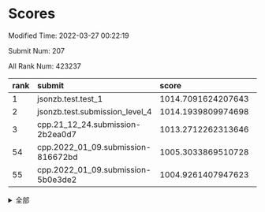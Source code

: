 # Scores

Modified Time: 2022-03-27 00:22:19

Submit Num: 207

All Rank Num: 423237

| rank |               submit               |       score        |       sigma        | pk_num |
| :--- | :--------------------------------- | :----------------- | :----------------- | :----- |
| 1    | jsonzb.test.test_1                 | 1014.7091624207643 | 0.8249153105652529 | 8176   |
| 2    | jsonzb.test.submission_level_4     | 1014.1939809974698 | 0.8194096513634216 | 8177   |
| 3    | cpp.21_12_24.submission-2b2ea0d7   | 1013.2712262313646 | 0.8202826854256063 | 8180   |
| 54   | cpp.2022_01_09.submission-816672bd | 1005.3033869510728 | 0.720518909504319  | 8181   |
| 55   | cpp.2022_01_09.submission-5b0e3de2 | 1004.9261407947623 | 0.7232096776054717 | 8176   |


<details>
<summary>全部</summary>

| rank |                 submit                 |       score        |       sigma        | pk_num |
| :--- | :------------------------------------- | :----------------- | :----------------- | :----- |
| 1    | jsonzb.test.test_1                     | 1014.7091624207643 | 0.8249153105652529 | 8176   |
| 2    | jsonzb.test.submission_level_4         | 1014.1939809974698 | 0.8194096513634216 | 8177   |
| 3    | cpp.21_12_24.submission-2b2ea0d7       | 1013.2712262313646 | 0.8202826854256063 | 8180   |
| 4    | gobigger.level_3.submission_level_3_30 | 1011.9829652912438 | 0.7926852964500597 | 8171   |
| 5    | gobigger.level_3.submission_level_3_21 | 1011.7207368607428 | 0.7693273526574319 | 8186   |
| 6    | gobigger.level_3.submission_level_3_2  | 1011.687911599893  | 0.7785690089817987 | 8175   |
| 7    | gobigger.level_3.submission_level_3_26 | 1011.6790780599732 | 0.7600759675227374 | 8176   |
| 8    | gobigger.level_3.submission_level_3_29 | 1011.334558998398  | 0.780346422478781  | 8179   |
| 9    | gobigger.level_3.submission_level_3_48 | 1011.2824327529994 | 0.801794721948567  | 8181   |
| 10   | gobigger.level_3.submission_level_3_19 | 1011.1950868129896 | 0.7783016491235714 | 8177   |
| 11   | gobigger.level_3.submission_level_3_6  | 1011.0833934446224 | 0.7837052747197888 | 8181   |
| 12   | gobigger.level_3.submission_level_3_39 | 1010.9074206963932 | 0.7646459965226712 | 8178   |
| 13   | gobigger.level_3.submission_level_3_31 | 1010.8394694281353 | 0.7667898462612962 | 8179   |
| 14   | gobigger.level_3.submission_level_3_5  | 1010.7261374259276 | 0.7657841424557661 | 8180   |
| 15   | gobigger.level_3.submission_level_3_11 | 1010.6889187010835 | 0.762634318843138  | 8177   |
| 16   | gobigger.level_3.submission_level_3_25 | 1010.5066240153143 | 0.7684590458000318 | 8183   |
| 17   | gobigger.level_3.submission_level_3_38 | 1010.4064869960159 | 0.763406009146339  | 8182   |
| 18   | gobigger.level_3.submission_level_3_13 | 1010.3812830453304 | 0.741517171643147  | 8180   |
| 19   | gobigger.level_3.submission_level_3_36 | 1010.3464942742119 | 0.7446261740484452 | 8183   |
| 20   | gobigger.level_3.submission_level_3_40 | 1010.2368826176255 | 0.7630429651772065 | 8183   |
| 21   | gobigger.level_3.submission_level_3_0  | 1010.1679228590922 | 0.76382672671169   | 8180   |
| 22   | gobigger.level_3.submission_level_3_43 | 1010.132829558229  | 0.7632607604334587 | 8179   |
| 23   | gobigger.level_3.submission_level_3_37 | 1010.1239150982632 | 0.7556773832926853 | 8179   |
| 24   | gobigger.level_3.submission_level_3_8  | 1010.1156987262394 | 0.7567714566253945 | 8182   |
| 25   | gobigger.level_3.submission_level_3_33 | 1010.0151781515037 | 0.7847204403372654 | 8182   |
| 26   | gobigger.level_3.submission_level_3_15 | 1009.8506182216646 | 0.7632896796578202 | 8178   |
| 27   | gobigger.level_3.submission_level_3_42 | 1009.838880970834  | 0.7825263128947767 | 8174   |
| 28   | gobigger.level_3.submission_level_3_45 | 1009.7826086803573 | 0.7325822567107915 | 8176   |
| 29   | gobigger.level_3.submission_level_3_4  | 1009.7680793775866 | 0.7612811837386357 | 8179   |
| 30   | gobigger.level_3.submission_level_3_18 | 1009.7204104888488 | 0.7423443906248567 | 8179   |
| 31   | gobigger.level_3.submission_level_3_35 | 1009.7120661823634 | 0.7477322621470004 | 8179   |
| 32   | gobigger.level_3.submission_level_3_27 | 1009.6831217589811 | 0.7520350192667644 | 8178   |
| 33   | gobigger.level_3.submission_level_3_32 | 1009.6687178724227 | 0.7601720298733426 | 8172   |
| 34   | gobigger.level_3.submission_level_3_1  | 1009.5945674086252 | 0.7595241441724067 | 8179   |
| 35   | gobigger.level_3.submission_level_3_17 | 1009.5880139220496 | 0.7531986611942786 | 8177   |
| 36   | gobigger.level_3.submission_level_3_9  | 1009.566899696386  | 0.7518107187726664 | 8176   |
| 37   | gobigger.level_3.submission_level_3_10 | 1009.4432574968454 | 0.7558425063897064 | 8181   |
| 38   | gobigger.level_3.submission_level_3_16 | 1009.4272261621371 | 0.7397267903488087 | 8178   |
| 39   | gobigger.level_3.submission_level_3_49 | 1009.3749948858749 | 0.7649602986448256 | 8177   |
| 40   | gobigger.level_3.submission_level_3_3  | 1009.3631971553431 | 0.7355516725776567 | 8182   |
| 41   | gobigger.level_3.submission_level_3_22 | 1009.3407653049411 | 0.7619980841607982 | 8174   |
| 42   | gobigger.level_3.submission_level_3_46 | 1009.3305826172316 | 0.7512281186566971 | 8177   |
| 43   | gobigger.level_3.submission_level_3_14 | 1009.3055278488564 | 0.7580344729080495 | 8179   |
| 44   | gobigger.level_3.submission_level_3_12 | 1009.1436876002771 | 0.7463118873578193 | 8180   |
| 45   | gobigger.level_3.submission_level_3_20 | 1009.1209606334152 | 0.7356599168071779 | 8181   |
| 46   | gobigger.level_3.submission_level_3_47 | 1008.9190287822081 | 0.7703518967123213 | 8180   |
| 47   | gobigger.level_3.submission_level_3_24 | 1008.8897140881149 | 0.7581700464022189 | 8180   |
| 48   | gobigger.level_3.submission_level_3_41 | 1008.8382077186318 | 0.7681035593112732 | 8177   |
| 49   | gobigger.level_3.submission_level_3_44 | 1008.8375686237059 | 0.7518280071573239 | 8178   |
| 50   | gobigger.level_3.submission_level_3_34 | 1008.7634723617291 | 0.7365938863646423 | 8177   |
| 51   | gobigger.level_3.submission_level_3_23 | 1008.6886947619255 | 0.7369096053963972 | 8186   |
| 52   | gobigger.level_3.submission_level_3_7  | 1008.6860490800224 | 0.7467443608461315 | 8186   |
| 53   | gobigger.level_3.submission_level_3_28 | 1008.4364052306539 | 0.7279072299573667 | 8178   |
| 54   | cpp.2022_01_09.submission-816672bd     | 1005.3033869510728 | 0.720518909504319  | 8181   |
| 55   | cpp.2022_01_09.submission-5b0e3de2     | 1004.9261407947623 | 0.7232096776054717 | 8176   |
| 56   | gobigger.level_1.submission_level_1_8  | 1004.8702459892183 | 0.723361782787303  | 8179   |
| 57   | gobigger.level_1.submission_level_1_15 | 1004.5138684268678 | 0.7258606995557881 | 8179   |
| 58   | gobigger.level_1.submission_level_1_27 | 1004.5079050996643 | 0.7148539498141467 | 8180   |
| 59   | gobigger.level_1.submission_level_1_34 | 1004.3284378695945 | 0.7241175558991955 | 8171   |
| 60   | gobigger.level_1.submission_level_1_28 | 1004.3046404687508 | 0.7346358969955089 | 8179   |
| 61   | gobigger.level_1.submission_level_1_1  | 1004.1589534738251 | 0.7151666484678894 | 8177   |
| 62   | gobigger.level_1.submission_level_1_41 | 1004.0597526274795 | 0.7140663924479849 | 8180   |
| 63   | gobigger.level_1.submission_level_1_19 | 1003.920486036821  | 0.7148445476189429 | 8176   |
| 64   | gobigger.level_1.submission_level_1_3  | 1003.861226096907  | 0.7239318250019857 | 8182   |
| 65   | gobigger.level_1.submission_level_1_40 | 1003.8114505778786 | 0.713635839615507  | 8177   |
| 66   | gobigger.level_1.submission_level_1_42 | 1003.6808445241857 | 0.7143866518489652 | 8179   |
| 67   | gobigger.level_1.submission_level_1_35 | 1003.6583568281745 | 0.7228725023687793 | 8181   |
| 68   | gobigger.level_1.submission_level_1_24 | 1003.6506356464971 | 0.7120416220331569 | 8184   |
| 69   | gobigger.level_1.submission_level_1_47 | 1003.6185402282539 | 0.7087943961909523 | 8181   |
| 70   | gobigger.level_1.submission_level_1_32 | 1003.6157108790849 | 0.7062787908777158 | 8181   |
| 71   | gobigger.level_1.submission_level_1_20 | 1003.5730901317378 | 0.7208937685438903 | 8180   |
| 72   | gobigger.level_1.submission_level_1_22 | 1003.5351157217036 | 0.7233262446359422 | 8178   |
| 73   | gobigger.level_1.submission_level_1_43 | 1003.5126659022097 | 0.7209691584480176 | 8173   |
| 74   | gobigger.level_1.submission_level_1_49 | 1003.4182416210174 | 0.7154570515737086 | 8177   |
| 75   | gobigger.level_1.submission_level_1_7  | 1003.4154377311794 | 0.7262955333176229 | 8182   |
| 76   | gobigger.level_1.submission_level_1_33 | 1003.3416092526261 | 0.7112100115478389 | 8175   |
| 77   | gobigger.level_1.submission_level_1_18 | 1003.308978998335  | 0.7174363723457675 | 8175   |
| 78   | gobigger.level_1.submission_level_1_23 | 1003.297180821128  | 0.7147469491496274 | 8178   |
| 79   | gobigger.level_1.submission_level_1_13 | 1003.2728010813609 | 0.7116380289519177 | 8181   |
| 80   | gobigger.level_1.submission_level_1_30 | 1003.2142246273606 | 0.7120050567811466 | 8179   |
| 81   | gobigger.level_1.submission_level_1_4  | 1003.2087657144441 | 0.7139476588670878 | 8180   |
| 82   | gobigger.level_1.submission_level_1_14 | 1003.1991310353253 | 0.7091292815064454 | 8174   |
| 83   | gobigger.level_1.submission_level_1_2  | 1003.1930629172251 | 0.7231790038555934 | 8182   |
| 84   | gobigger.level_1.submission_level_1_21 | 1003.1795684687643 | 0.7194696102396402 | 8181   |
| 85   | gobigger.level_1.submission_level_1_11 | 1003.0076317196507 | 0.7122184351976123 | 8177   |
| 86   | gobigger.level_1.submission_level_1_10 | 1002.9917845947926 | 0.725390784583499  | 8178   |
| 87   | gobigger.level_1.submission_level_1_5  | 1002.9781634652544 | 0.716360927473077  | 8176   |
| 88   | gobigger.level_1.submission_level_1_36 | 1002.886129184768  | 0.7249562448874766 | 8170   |
| 89   | gobigger.level_1.submission_level_1_9  | 1002.8390037562924 | 0.7169025790098021 | 8177   |
| 90   | gobigger.level_1.submission_level_1_37 | 1002.8075622346296 | 0.7174884772809623 | 8179   |
| 91   | gobigger.level_1.submission_level_1_38 | 1002.79000965307   | 0.7161896725844578 | 8180   |
| 92   | gobigger.level_1.submission_level_1_26 | 1002.7320232841249 | 0.7127264444182068 | 8179   |
| 93   | gobigger.level_1.submission_level_1_29 | 1002.7136957585004 | 0.709138001757291  | 8185   |
| 94   | gobigger.level_1.submission_level_1_0  | 1002.7113582215759 | 0.7021681901679907 | 8178   |
| 95   | gobigger.level_1.submission_level_1_48 | 1002.6690723916319 | 0.7172609804789104 | 8180   |
| 96   | gobigger.level_1.submission_level_1_46 | 1002.6165632826281 | 0.7221807442982855 | 8175   |
| 97   | gobigger.level_1.submission_level_1_45 | 1002.6128865647149 | 0.7295817896353981 | 8180   |
| 98   | gobigger.level_1.submission_level_1_31 | 1002.4884695084935 | 0.7121333871761798 | 8178   |
| 99   | gobigger.level_1.submission_level_1_25 | 1002.4553133754192 | 0.7112849818754292 | 8176   |
| 100  | gobigger.level_1.submission_level_1_6  | 1002.3354024406706 | 0.7081911009588614 | 8180   |
| 101  | gobigger.level_1.submission_level_1_12 | 1002.2342236883114 | 0.7155505682803877 | 8178   |
| 102  | gobigger.level_1.submission_level_1_44 | 1002.227671231072  | 0.7089756329534842 | 8177   |
| 103  | gobigger.level_1.submission_level_1_39 | 1002.2094464079568 | 0.7126722306394278 | 8172   |
| 104  | gobigger.level_1.submission_level_1_17 | 1002.2025679011732 | 0.7036907743568515 | 8179   |
| 105  | gobigger.level_1.submission_level_1_16 | 1001.3367557168889 | 0.7016908548379286 | 8179   |
| 106  | gobigger.random.submission_random_19   | 997.8938658379037  | 0.7021962158688064 | 8177   |
| 107  | gobigger.random.submission_random_28   | 997.6049567852524  | 0.7167658382550361 | 8181   |
| 108  | gobigger.random.submission_random_41   | 997.573374751416   | 0.6991381038738941 | 8188   |
| 109  | gobigger.random.submission_random_20   | 997.3389940740991  | 0.7161021878643293 | 8179   |
| 110  | gobigger.random.submission_random_11   | 997.2291050561586  | 0.7101034666932287 | 8178   |
| 111  | gobigger.random.submission_random_2    | 997.2066155991669  | 0.704567570387624  | 8177   |
| 112  | gobigger.random.submission_random_5    | 996.9224795927128  | 0.7058274732654154 | 8171   |
| 113  | gobigger.random.submission_random_29   | 996.9206576228992  | 0.7064091983565813 | 8182   |
| 114  | gobigger.random.submission_random_38   | 996.703968116371   | 0.7161425093320717 | 8179   |
| 115  | gobigger.random.submission_random_35   | 996.6596486179889  | 0.7078281532662245 | 8181   |
| 116  | gobigger.random.submission_random_36   | 996.5639253392454  | 0.7005875082241738 | 8178   |
| 117  | gobigger.random.submission_random_10   | 996.5361360087632  | 0.710658287964436  | 8171   |
| 118  | gobigger.random.submission_random_27   | 996.5168417410598  | 0.7086545208433405 | 8175   |
| 119  | gobigger.random.submission_random_30   | 996.512371100893   | 0.7082467859259322 | 8183   |
| 120  | gobigger.random.submission_random_48   | 996.4568080401044  | 0.7186641117774586 | 8182   |
| 121  | gobigger.random.submission_random_43   | 996.3780126690036  | 0.720953184126715  | 8180   |
| 122  | gobigger.random.submission_random_34   | 996.307982361667   | 0.70506358422419   | 8179   |
| 123  | gobigger.random.submission_random_18   | 996.2969591515999  | 0.7137448474008791 | 8179   |
| 124  | gobigger.random.submission_random_16   | 996.2752332036994  | 0.7178996197837968 | 8179   |
| 125  | gobigger.random.submission_random_13   | 996.2224064819521  | 0.7017784777402214 | 8181   |
| 126  | gobigger.random.submission_random_37   | 996.1602119890482  | 0.7095554561110812 | 8181   |
| 127  | gobigger.random.submission_random_15   | 996.1045006357127  | 0.7215395697770309 | 8179   |
| 128  | gobigger.random.submission_random_4    | 996.1031512369586  | 0.7032059900936134 | 8180   |
| 129  | gobigger.random.submission_random_44   | 996.0453613212015  | 0.7033116382963552 | 8182   |
| 130  | gobigger.random.submission_random_45   | 996.0102213011509  | 0.7143767380064201 | 8178   |
| 131  | gobigger.random.submission_random_7    | 996.0087905172868  | 0.7161863025827624 | 8177   |
| 132  | gobigger.random.submission_random_12   | 996.0072732904252  | 0.7017611824857634 | 8180   |
| 133  | gobigger.random.submission_random_14   | 995.974155031402   | 0.7095469781266918 | 8177   |
| 134  | gobigger.random.submission_random_24   | 995.901903426724   | 0.6991480028648576 | 8175   |
| 135  | gobigger.random.submission_random_47   | 995.8792283084551  | 0.7102342333728672 | 8175   |
| 136  | gobigger.random.submission_random_42   | 995.8737936075737  | 0.7145548632291602 | 8179   |
| 137  | gobigger.random.submission_random_40   | 995.8349189201884  | 0.7115198425626444 | 8178   |
| 138  | gobigger.random.submission_random_6    | 995.8308764180506  | 0.7148531218268317 | 8175   |
| 139  | gobigger.random.submission_random_26   | 995.8278076578903  | 0.7043918234169236 | 8185   |
| 140  | gobigger.random.submission_random_25   | 995.740805546336   | 0.7278987596309215 | 8182   |
| 141  | gobigger.random.submission_random_33   | 995.6766170600064  | 0.7178018876384099 | 8179   |
| 142  | gobigger.random.submission_random_3    | 995.5858297311811  | 0.7299242232702071 | 8176   |
| 143  | gobigger.random.submission_random_17   | 995.5841359712981  | 0.7141054936223404 | 8182   |
| 144  | gobigger.random.submission_random_0    | 995.4147683895931  | 0.7130022184137597 | 8176   |
| 145  | gobigger.random.submission_random_21   | 995.3793828176135  | 0.7040846204192588 | 8178   |
| 146  | gobigger.random.submission_random_9    | 995.3228223140633  | 0.706668800676345  | 8179   |
| 147  | gobigger.random.submission_random_31   | 995.3177149742386  | 0.7167353944733025 | 8174   |
| 148  | gobigger.random.submission_random_23   | 995.1776457725655  | 0.699864661772908  | 8182   |
| 149  | gobigger.random.submission_random_8    | 995.1641468774116  | 0.7033676507314073 | 8178   |
| 150  | gobigger.random.submission_random_32   | 995.0787769279142  | 0.7276279576356945 | 8175   |
| 151  | gobigger.random.submission_random_1    | 995.0117663826568  | 0.7160061696453923 | 8179   |
| 152  | gobigger.random.submission_random_39   | 994.5662811141915  | 0.710955746347729  | 8175   |
| 153  | gobigger.random.submission_random_46   | 994.5563972953017  | 0.7130738749299574 | 8180   |
| 154  | gobigger.random.submission_random_49   | 994.2961384742194  | 0.7266809444228405 | 8179   |
| 155  | gobigger.level_2.submission_level_2_22 | 994.2364086461096  | 0.7233173367069577 | 8181   |
| 156  | gobigger.random.submission_random_22   | 994.0754364227621  | 0.718728018734479  | 8180   |
| 157  | gobigger.level_2.submission_level_2_29 | 993.9171991426764  | 0.7463272558074844 | 8179   |
| 158  | gobigger.level_2.submission_level_2_1  | 993.9135232574879  | 0.7325094489641514 | 8182   |
| 159  | gobigger.level_2.submission_level_2_43 | 993.6500287300919  | 0.7485511250750282 | 8178   |
| 160  | gobigger.level_2.submission_level_2_17 | 993.6188714885811  | 0.7557617733335814 | 8178   |
| 161  | gobigger.level_2.submission_level_2_18 | 993.4019923668031  | 0.747460610371337  | 8181   |
| 162  | gobigger.level_2.submission_level_2_47 | 993.3685943400525  | 0.7271624239468295 | 8178   |
| 163  | gobigger.level_2.submission_level_2_41 | 993.3159447297302  | 0.7359145671103008 | 8177   |
| 164  | gobigger.level_2.submission_level_2_32 | 993.235465293961   | 0.7449464480051095 | 8175   |
| 165  | gobigger.level_2.submission_level_2_28 | 993.1347055192232  | 0.7341545477020262 | 8178   |
| 166  | gobigger.level_2.submission_level_2_12 | 992.9415349648363  | 0.7333634363008666 | 8178   |
| 167  | gobigger.level_2.submission_level_2_27 | 992.9382253915891  | 0.7524069994174769 | 8179   |
| 168  | gobigger.level_2.submission_level_2_38 | 992.8457941407341  | 0.7406984266150379 | 8180   |
| 169  | gobigger.level_2.submission_level_2_5  | 992.7719536570821  | 0.7475004724094055 | 8180   |
| 170  | gobigger.level_2.submission_level_2_19 | 992.7116134548738  | 0.7508725415997144 | 8178   |
| 171  | gobigger.level_2.submission_level_2_9  | 992.622096175561   | 0.7397863657998957 | 8184   |
| 172  | gobigger.level_2.submission_level_2_33 | 992.3240092072567  | 0.7633605788163096 | 8178   |
| 173  | gobigger.level_2.submission_level_2_11 | 992.2944178635889  | 0.7589138938094043 | 8176   |
| 174  | gobigger.level_2.submission_level_2_37 | 992.2921569736242  | 0.7456678881626575 | 8178   |
| 175  | gobigger.level_2.submission_level_2_6  | 992.216269032946   | 0.7293834589907607 | 8174   |
| 176  | gobigger.level_2.submission_level_2_45 | 992.1253802415742  | 0.7658764091902345 | 8178   |
| 177  | gobigger.level_2.submission_level_2_30 | 992.0937995706449  | 0.7453358404982933 | 8182   |
| 178  | gobigger.level_2.submission_level_2_8  | 992.0663176560466  | 0.7548948164877746 | 8174   |
| 179  | gobigger.level_2.submission_level_2_10 | 992.0568251940061  | 0.7352074366355886 | 8180   |
| 180  | gobigger.level_2.submission_level_2_31 | 992.0347549401405  | 0.740858313950805  | 8177   |
| 181  | gobigger.level_2.submission_level_2_48 | 991.9960733943277  | 0.7336587814142512 | 8176   |
| 182  | gobigger.level_2.submission_level_2_0  | 991.9558870765783  | 0.7452923058214056 | 8178   |
| 183  | gobigger.level_2.submission_level_2_4  | 991.9149698297739  | 0.7722983663364358 | 8177   |
| 184  | gobigger.level_2.submission_level_2_44 | 991.8693940908369  | 0.7356526007235833 | 8179   |
| 185  | gobigger.level_2.submission_level_2_42 | 991.8296401133215  | 0.7369179836277547 | 8172   |
| 186  | gobigger.level_2.submission_level_2_26 | 991.7705437620331  | 0.7372538103373194 | 8180   |
| 187  | gobigger.level_2.submission_level_2_40 | 991.7609001279726  | 0.7330346698526679 | 8179   |
| 188  | gobigger.level_2.submission_level_2_20 | 991.7388519760468  | 0.7568786621820119 | 8177   |
| 189  | gobigger.level_2.submission_level_2_36 | 991.7182433697523  | 0.7356072273597308 | 8182   |
| 190  | gobigger.level_2.submission_level_2_15 | 991.689157841599   | 0.754513591877532  | 8178   |
| 191  | gobigger.level_2.submission_level_2_39 | 991.6197962289505  | 0.7433688135414585 | 8177   |
| 192  | gobigger.level_2.submission_level_2_2  | 991.5875133610269  | 0.748911207288018  | 8178   |
| 193  | gobigger.level_2.submission_level_2_3  | 991.5500402305343  | 0.7578942846195343 | 8174   |
| 194  | gobigger.level_2.submission_level_2_25 | 991.3656979317026  | 0.757565281259491  | 8178   |
| 195  | gobigger.level_2.submission_level_2_49 | 991.3478240316309  | 0.7484639659820497 | 8177   |
| 196  | gobigger.level_2.submission_level_2_24 | 991.3189713579875  | 0.7480784079293981 | 8182   |
| 197  | gobigger.level_2.submission_level_2_13 | 991.2945967066249  | 0.7573494042807686 | 8181   |
| 198  | gobigger.level_2.submission_level_2_23 | 991.2308303039642  | 0.748141597018671  | 8178   |
| 199  | gobigger.level_2.submission_level_2_46 | 991.0960947619664  | 0.7523559227753682 | 8178   |
| 200  | gobigger.level_2.submission_level_2_16 | 990.9102071149351  | 0.7854126878881064 | 8181   |
| 201  | gobigger.level_2.submission_level_2_35 | 990.7795096942166  | 0.7554914440717116 | 8179   |
| 202  | gobigger.level_2.submission_level_2_34 | 990.767737533362   | 0.7510138341315264 | 8175   |
| 203  | gobigger.level_2.submission_level_2_14 | 990.6861150159722  | 0.7731505785066735 | 8175   |
| 204  | gobigger.level_2.submission_level_2_7  | 990.4633664701549  | 0.777915065228291  | 8175   |
| 205  | gobigger.level_2.submission_level_2_21 | 990.361628008231   | 0.7834657092935536 | 8175   |
| 206  | gobigger.none.submission_none_1        | 976.9334807986876  | 1.4413545253688527 | 8181   |
| 207  | gobigger.none.submission_none_0        | 976.2208978192489  | 1.345493535906353  | 8176   |

</details>
